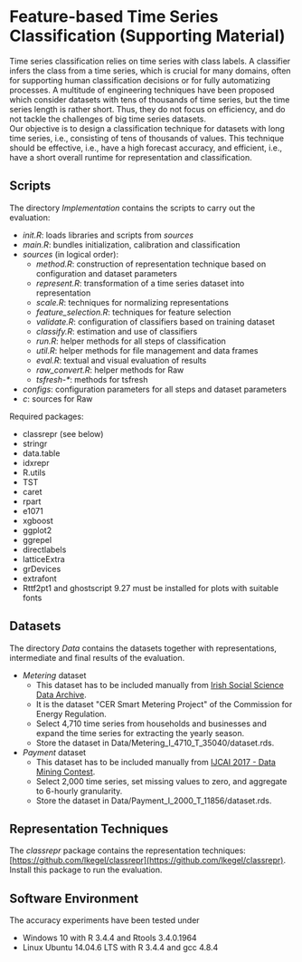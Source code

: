 
# Feature-based Time Series Classification (Supporting Material)
Time series classification relies on time series with class labels. A classifier infers the class from a time series, which is crucial for many domains, often for supporting human classification decisions or for fully automatizing processes. A multitude of engineering techniques have been proposed which consider datasets with tens of thousands of time series, but the time series length is rather short. Thus, they do not focus on efficiency, and do not tackle the challenges of big time series datasets.  
Our objective is to design a classification technique for datasets with long time series, i.e., consisting of tens of thousands of values. This technique should be effective, i.e., have a high forecast accuracy, and efficient, i.e., have a short overall runtime for representation and classification.

## Scripts
The directory *Implementation* contains the scripts to carry out the evaluation:

 - *init.R*: loads libraries and scripts from *sources*
 - *main.R*: bundles initialization, calibration and classification
 - *sources* (in logical order):
     - *method.R*: construction of representation technique based on configuration and dataset parameters
     - *represent.R*: transformation of a time series dataset into representation
     - *scale.R*: techniques for normalizing representations
     - *feature_selection.R*: techniques for feature selection
     - *validate.R*: configuration of classifiers based on training dataset
     - *classify.R*: estimation and use of classifiers
     - *run.R*: helper methods for all steps of classification
     - *util.R*: helper methods for file management and data frames
     - *eval.R*: textual and visual evaluation of results
     - *raw_convert.R*: helper methods for Raw
     - *tsfresh-\**: methods for tsfresh
 - *configs*: configuration parameters for all steps and dataset parameters
 - *c*: sources for Raw
 
Required packages:

 - classrepr (see below)
 - stringr
 - data.table
 - idxrepr
 - R.utils
 - TST
 - caret
 - rpart
 - e1071
 - xgboost
 - ggplot2
 - ggrepel
 - directlabels
 - latticeExtra
 - grDevices
 - extrafont
 - Rttf2pt1 and ghostscript 9.27 must be installed for plots with suitable fonts
 
## Datasets
The directory *Data* contains the datasets together with representations, intermediate and final results of the evaluation.

 - *Metering* dataset
	 - This dataset has to be included manually from [Irish Social Science Data Archive](http://www.ucd.ie/issda).
	 - It is the dataset "CER Smart Metering Project" of the Commission for Energy Regulation.
	 - Select 4,710 time series from households and businesses and expand the time series for extracting the yearly season.
	 - Store the dataset in Data/Metering_I_4710_T_35040/dataset.rds.
 - *Payment* dataset
     - This dataset has to be included manually from [IJCAI 2017 - Data Mining Contest](https://tianchi.aliyun.com/competition/entrance/231591/information).
	 - Select 2,000 time series, set missing values to zero, and aggregate to 6-hourly granularity.
	 - Store the dataset in Data/Payment_I_2000_T_11856/dataset.rds.
     
## Representation Techniques

The *classrepr* package contains the representation techniques: [https://github.com/lkegel/classrepr](https://github.com/lkegel/classrepr). Install this package to run the evaluation.

## Software Environment
The accuracy experiments have been tested under

 - Windows 10 with R 3.4.4 and Rtools 3.4.0.1964
 - Linux Ubuntu 14.04.6 LTS with R 3.4.4 and gcc 4.8.4